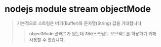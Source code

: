 # nodejs module stream objectMode

> 기본적으로 스트림은 버퍼(Buffer)와 문자열(String) 값을 기대합니다.
>
> > objectMode 플래그가 있는데 자바스크립트 오브젝트를 허용하기 위해 사용할 수 있습니다.
